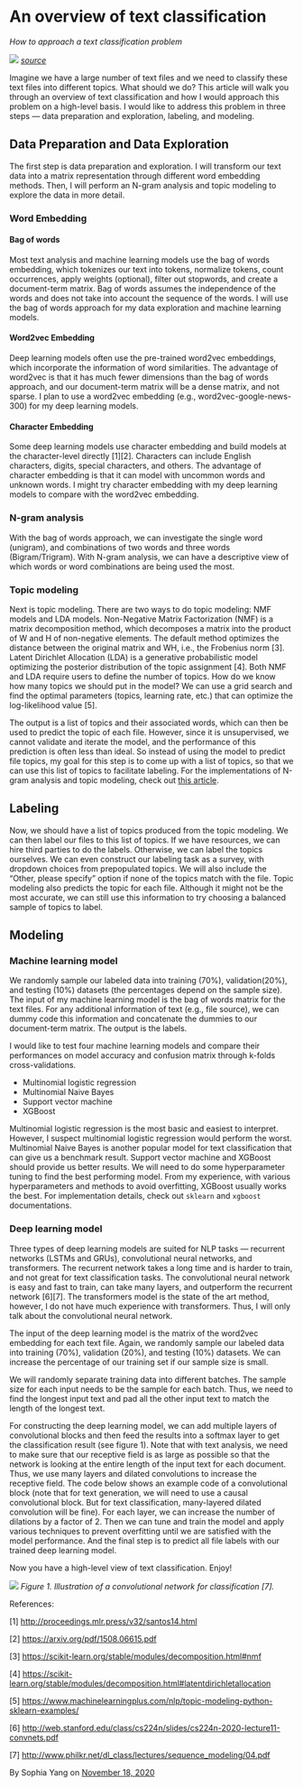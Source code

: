 # An overview of text classification
*How to approach a text classification problem*

![](text_classification0.png)
*[source](https://unsplash.com/photos/8EzNkvLQosk)*


Imagine we have a large number of text files and we need to classify these text files into different topics. What should we do? This article will walk you through an overview of text classification and how I would approach this problem on a high-level basis. I would like to address this problem in three steps — data preparation and exploration, labeling, and modeling.

## Data Preparation and Data Exploration
The first step is data preparation and exploration. I will transform our text data into a matrix representation through different word embedding methods. Then, I will perform an N-gram analysis and topic modeling to explore the data in more detail.

### Word Embedding
#### Bag of words
Most text analysis and machine learning models use the bag of words embedding, which tokenizes our text into tokens, normalize tokens, count occurrences, apply weights (optional), filter out stopwords, and create a document-term matrix. Bag of words assumes the independence of the words and does not take into account the sequence of the words. I will use the bag of words approach for my data exploration and machine learning models.

#### Word2vec Embedding
Deep learning models often use the pre-trained word2vec embeddings, which incorporate the information of word similarities. The advantage of word2vec is that it has much fewer dimensions than the bag of words approach, and our document-term matrix will be a dense matrix, and not sparse. I plan to use a word2vec embedding (e.g., word2vec-google-news-300) for my deep learning models.

#### Character Embedding
Some deep learning models use character embedding and build models at the character-level directly [1][2]. Characters can include English characters, digits, special characters, and others. The advantage of character embedding is that it can model with uncommon words and unknown words. I might try character embedding with my deep learning models to compare with the word2vec embedding.

### N-gram analysis
With the bag of words approach, we can investigate the single word (unigram), and combinations of two words and three words (Bigram/Trigram). With N-gram analysis, we can have a descriptive view of which words or word combinations are being used the most.

### Topic modeling
Next is topic modeling. There are two ways to do topic modeling: NMF models and LDA models. Non-Negative Matrix Factorization (NMF) is a matrix decomposition method, which decomposes a matrix into the product of W and H of non-negative elements. The default method optimizes the distance between the original matrix and WH, i.e., the Frobenius norm [3]. Latent Dirichlet Allocation (LDA) is a generative probabilistic model optimizing the posterior distribution of the topic assignment [4].
Both NMF and LDA require users to define the number of topics. How do we know how many topics we should put in the model? We can use a grid search and find the optimal parameters (topics, learning rate, etc.) that can optimize the log-likelihood value [5].

The output is a list of topics and their associated words, which can then be used to predict the topic of each file. However, since it is unsupervised, we cannot validate and iterate the model, and the performance of this prediction is often less than ideal. So instead of using the model to predict file topics, my goal for this step is to come up with a list of topics, so that we can use this list of topics to facilitate labeling.
For the implementations of N-gram analysis and topic modeling, check out [this article](https://sophiamyang.github.io/DS/text/text_basics.html).

## Labeling
Now, we should have a list of topics produced from the topic modeling. We can then label our files to this list of topics.
If we have resources, we can hire third parties to do the labels. Otherwise, we can label the topics ourselves. We can even construct our labeling task as a survey, with dropdown choices from prepopulated topics. We will also include the “Other, please specify” option if none of the topics match with the file.
Topic modeling also predicts the topic for each file. Although it might not be the most accurate, we can still use this information to try choosing a balanced sample of topics to label.

## Modeling
### Machine learning model
We randomly sample our labeled data into training (70%), validation(20%), and testing (10%) datasets (the percentages depend on the sample size). The input of my machine learning model is the bag of words matrix for the text files. For any additional information of text (e.g., file source), we can dummy code this information and concatenate the dummies to our document-term matrix. The output is the labels.

I would like to test four machine learning models and compare their performances on model accuracy and confusion matrix through k-folds cross-validations.
- Multinomial logistic regression
- Multinomial Naive Bayes
- Support vector machine
- XGBoost

Multinomial logistic regression is the most basic and easiest to interpret. However, I suspect multinomial logistic regression would perform the worst. Multinomial Naive Bayes is another popular model for text classification that can give us a benchmark result. Support vector machine and XGBoost should provide us better results. We will need to do some hyperparameter tuning to find the best performing model. From my experience, with various hyperparameters and methods to avoid overfitting, XGBoost usually works the best. For implementation details, check out `sklearn` and `xgboost` documentations.

### Deep learning model
Three types of deep learning models are suited for NLP tasks — recurrent networks (LSTMs and GRUs), convolutional neural networks, and transformers. The recurrent network takes a long time and is harder to train, and not great for text classification tasks. The convolutional neural network is easy and fast to train, can take many layers, and outperform the recurrent network [6][7]. The transformers model is the state of the art method, however, I do not have much experience with transformers. Thus, I will only talk about the convolutional neural network.

The input of the deep learning model is the matrix of the word2vec embedding for each text file. Again, we randomly sample our labeled data into training (70%), validation (20%), and testing (10%) datasets. We can increase the percentage of our training set if our sample size is small.

We will randomly separate training data into different batches. The sample size for each input needs to be the sample for each batch. Thus, we need to find the longest input text and pad all the other input text to match the length of the longest text.

For constructing the deep learning model, we can add multiple layers of convolutional blocks and then feed the results into a softmax layer to get the classification result (see figure 1). Note that with text analysis, we need to make sure that our receptive field is as large as possible so that the network is looking at the entire length of the input text for each document. Thus, we use many layers and dilated convolutions to increase the receptive field. The code below shows an example code of a convolutional block (note that for text generation, we will need to use a causal convolutional block. But for text classification, many-layered dilated convolution will be fine). For each layer, we can increase the number of dilations by a factor of 2. Then we can tune and train the model and apply various techniques to prevent overfitting until we are satisfied with the model performance. And the final step is to predict all file labels with our trained deep learning model.

Now you have a high-level view of text classification. Enjoy!

<script src="https://gist.github.com/sophiamyang/555a87b4ac68e41b7abc17579cb7ea60.js"></script>

![](text_classification.png)
*Figure 1. Illustration of a convolutional network for classification [7].*


References:

[1] http://proceedings.mlr.press/v32/santos14.html

[2] https://arxiv.org/pdf/1508.06615.pdf

[3] https://scikit-learn.org/stable/modules/decomposition.html#nmf

[4] https://scikit-learn.org/stable/modules/decomposition.html#latentdirichletallocation

[5] https://www.machinelearningplus.com/nlp/topic-modeling-python-sklearn-examples/

[6] http://web.stanford.edu/class/cs224n/slides/cs224n-2020-lecture11-convnets.pdf

[7] http://www.philkr.net/dl_class/lectures/sequence_modeling/04.pdf

By Sophia Yang on [November 18, 2020](https://towardsdatascience.com/an-overview-of-text-classification-b1ec14db358c)